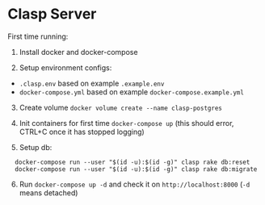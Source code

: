 # Clasp Server

First time running: 

1. Install docker and docker-compose

2. Setup environment configs:

- `.clasp.env` based on example `.example.env`
- `docker-compose.yml` based on example `docker-compose.example.yml`

3. Create volume `docker volume create --name clasp-postgres`

4. Init containers for first time `docker-compose up` (this should error, CTRL+C once it has stopped logging)

5. Setup db:

```
  docker-compose run --user "$(id -u):$(id -g)" clasp rake db:reset
  docker-compose run --user "$(id -u):$(id -g)" clasp rake db:migrate
```

6. Run `docker-compose up -d` and check it on `http://localhost:8000` (`-d` means detached)